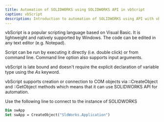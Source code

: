 ```yaml
---
title: Automation of SOLIDWORKS using SOLIDWORKS API in vbScript
caption: vbScript
description: Introduction to automation of SOLIDWORKS using API with vbScript
---
```

vbScript is a popular scripting language based on Visual Basic. It is lightweight and natively supported by Windows. The code can be edited in any text editor (e.g. Notepad).

Script can be run by executing it directly (i.e. double click) or from command line. Command line option also supports input arguments.

vbScript is late bound and doesn't require the explicit declaration of variable type using the *As* keyword.

vbScript supports creation or connection to COM objects via ::CreateObject and ::GetObject methods which means that it can use SOLIDWORKS API for automation.

Use the following line to connect to the instance of SOLIDWORKS

~~~ vb
Dim swApp
Set swApp = CreateObject("SldWorks.Application")
~~~